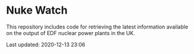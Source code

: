 # Nuke Watch

This repository includes code for retrieving the latest information available on the output of EDF nuclear power plants in the UK.

Last updated: 2020-12-13 23:06